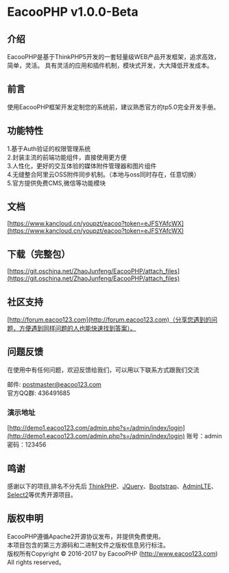 EacooPHP v1.0.0-Beta
===============
## 介绍
EacooPHP是基于ThinkPHP5开发的一套轻量级WEB产品开发框架，追求高效，简单，灵活。
具有灵活的应用和插件机制，模块式开发，大大降低开发成本。

## 前言

使用EacooPHP框架开发定制您的系统前，建议熟悉官方的tp5.0完全开发手册。

## 功能特性
1.基于Auth验证的权限管理系统  
2.封装主流的前端功能组件，直接使用更方便  
3.人性化，更好的交互体验的媒体附件管理器和图片组件  
4.无缝整合阿里云OSS附件同步机制。（本地与oss同时存在，任意切换）  
5.官方提供免费CMS,微信等功能模块  

## 文档

[https://www.kancloud.cn/youpzt/eacoo?token=eJFSYAfcWX](https://www.kancloud.cn/youpzt/eacoo?token=eJFSYAfcWX)

## 下载（完整包）

[https://git.oschina.net/ZhaoJunfeng/EacooPHP/attach_files](https://git.oschina.net/ZhaoJunfeng/EacooPHP/attach_files)

## 社区支持

[http://forum.eacoo123.com](http://forum.eacoo123.com)（分享您遇到的问题，方便遇到同样问题的人也能快速找到答案）。

## 问题反馈

在使用中有任何问题，欢迎反馈给我们，可以用以下联系方式跟我们交流

邮件: postmaster@eacoo123.com  
官方QQ群: 436491685  

### 演示地址
[http://demo1.eacoo123.com/admin.php?s=/admin/index/login](http://demo1.eacoo123.com/admin.php?s=/admin/index/login)
账号：admin
密码：123456

## 鸣谢
感谢以下的项目,排名不分先后
[ThinkPHP](http://www.thinkphp.cn)、[JQuery](http://jquery.com/)、[Bootstrap](http://getbootstrap.com/)、[AdminLTE](https://almsaeedstudio.com)、[Select2](https://github.com/select2/select2)等优秀开源项目。
## 版权申明
EacooPHP遵循Apache2开源协议发布，并提供免费使用。  
本项目包含的第三方源码和二进制文件之版权信息另行标注。  
版权所有Copyright © 2016-2017 by EacooPHP (http://www.eacoo123.com)  
All rights reserved。
